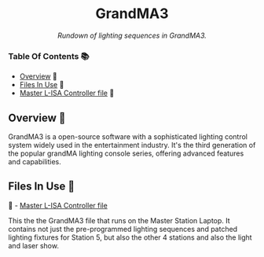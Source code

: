 <h1 align="center">
GrandMA3
</h1>

<p align="center">
  <i align="center">
  Rundown of lighting sequences in GrandMA3.
  </i>
</p>

### Table Of Contents 📚

- [Overview](#overview) 📃
- [Files In Use](#files-in-use) 📂
- [Master L-ISA Controller file](#Master-Controller) 📄

## <a id="overview"> Overview 📃</a>

GrandMA3 is a open-source software with a sophisticated lighting control system widely used in the entertainment industry.
It's the third generation of the popular grandMA lighting console series, offering advanced features and capabilities.

## <a id="files-in-use"> Files In Use 📂</a>

📄 - [Master L-ISA Controller file](https://github.com/uselesskcid/EGL314-Project-S.O.N.I.C-Team-C-POC/tree/main/Final_Presentation/GrandMA3/FinalTry.show)

This the the GrandMA3 file that runs on the Master Station Laptop. It contains not just the pre-programmed lighting sequences and patched lighting fixtures for Station 5, but also the other 4 stations and also the light and laser show.

